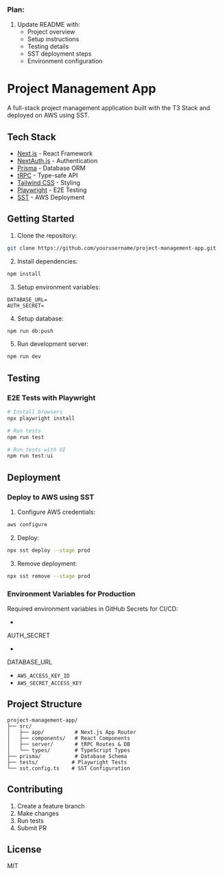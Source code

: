 ### Plan:

1. Update README with:
   - Project overview
   - Setup instructions
   - Testing details
   - SST deployment steps
   - Environment configuration

# Project Management App

A full-stack project management application built with the T3 Stack and deployed on AWS using SST.

## Tech Stack

- [Next.js](https://nextjs.org) - React Framework
- [NextAuth.js](https://next-auth.js.org) - Authentication
- [Prisma](https://prisma.io) - Database ORM
- [tRPC](https://trpc.io) - Type-safe API
- [Tailwind CSS](https://tailwindcss.com) - Styling
- [Playwright](https://playwright.dev) - E2E Testing
- [SST](https://sst.dev) - AWS Deployment

## Getting Started

1. Clone the repository:

```bash
git clone https://github.com/yourusername/project-management-app.git
```

2. Install dependencies:

```bash
npm install
```

3. Setup environment variables:

```env
DATABASE_URL=
AUTH_SECRET=
```

4. Setup database:

```bash
npm run db:push
```

5. Run development server:

```bash
npm run dev
```

## Testing

### E2E Tests with Playwright

```bash
# Install browsers
npx playwright install

# Run tests
npm run test

# Run tests with UI
npm run test:ui
```

## Deployment

### Deploy to AWS using SST

1. Configure AWS credentials:

```bash
aws configure
```

2. Deploy:

```bash
npx sst deploy --stage prod
```

3. Remove deployment:

```bash
npx sst remove --stage prod
```

### Environment Variables for Production

Required environment variables in GitHub Secrets for CI/CD:

-

AUTH_SECRET

-

DATABASE_URL

- `AWS_ACCESS_KEY_ID`
- `AWS_SECRET_ACCESS_KEY`

## Project Structure

```
project-management-app/
├── src/
│   ├── app/          # Next.js App Router
│   ├── components/   # React Components
│   ├── server/       # tRPC Routes & DB
│   └── types/        # TypeScript Types
├── prisma/           # Database Schema
├── tests/           # Playwright Tests
└── sst.config.ts    # SST Configuration
```

## Contributing

1. Create a feature branch
2. Make changes
3. Run tests
4. Submit PR

## License

MIT
